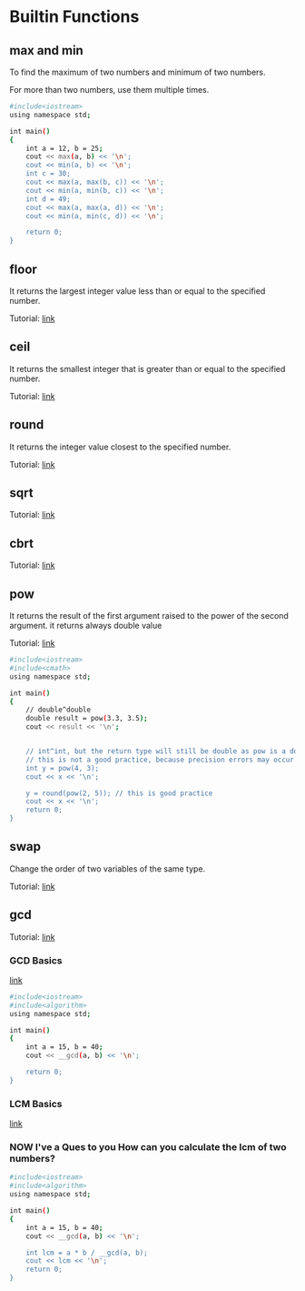 
# Builtin Functions

## max and min
To find the maximum of two numbers and minimum of two numbers.

For more than two numbers, use them multiple times.

```bash
#include<iostream>
using namespace std;

int main()
{
    int a = 12, b = 25;
    cout << max(a, b) << '\n';
    cout << min(a, b) << '\n';
    int c = 30;
    cout << max(a, max(b, c)) << '\n';
    cout << min(a, min(b, c)) << '\n';
    int d = 49;
    cout << max(a, max(a, d)) << '\n';
    cout << min(a, min(c, d)) << '\n';

    return 0;
}
```


## floor
It returns the largest integer value less than or equal to the specified number.

Tutorial: [link](https://www.programiz.com/cpp-programming/library-function/cmath/floor)

## ceil
It returns the smallest integer that is greater than or equal to the specified number.

Tutorial: [link](https://www.programiz.com/cpp-programming/library-function/cmath/ceil)


## round
It returns the integer value closest to the specified number.

Tutorial: [link](https://www.programiz.com/cpp-programming/library-function/cmath/round)




## sqrt
Tutorial: [link](https://www.programiz.com/cpp-programming/library-function/cmath/sqrt)

## cbrt
Tutorial: [link](https://www.programiz.com/cpp-programming/library-function/cmath/cbrt)



## pow
It returns the result of the first argument raised to the power of the second argument. it returns always double value

Tutorial: [link](https://www.programiz.com/cpp-programming/library-function/cmath/pow)

```bash
#include<iostream>
#include<cmath>
using namespace std;

int main()
{
    // double^double
    double result = pow(3.3, 3.5);
    cout << result << '\n';


    // int^int, but the return type will still be double as pow is a double function
    // this is not a good practice, because precision errors may occur
    int y = pow(4, 3);
    cout << x << '\n';

    y = round(pow(2, 5)); // this is good practice
    cout << x << '\n';
    return 0;
}
```

## swap
Change the order of two variables of the same type.

Tutorial: [link](https://cplusplus.com/reference/algorithm/swap/)


## gcd
Tutorial: [link](https://www.geeksforgeeks.org/stdgcd-c-inbuilt-function-finding-gcd/)

### GCD Basics
[link](https://www.khanacademy.org/computing/computer-science/cryptography/modarithmetic/a/the-euclidean-algorithm)

```bash
#include<iostream>
#include<algorithm>
using namespace std;

int main()
{
    int a = 15, b = 40;
    cout << __gcd(a, b) << '\n';

    return 0;
}
```

### LCM Basics 

[link](https://www.mathsisfun.com/least-common-multiple.html)

### NOW I've a Ques to you How can you calculate the lcm of two numbers?

```bash
#include<iostream>
#include<algorithm>
using namespace std;

int main()
{
    int a = 15, b = 40;
    cout << __gcd(a, b) << '\n';

    int lcm = a * b / __gcd(a, b);
    cout << lcm << '\n';
    return 0;
}
```
